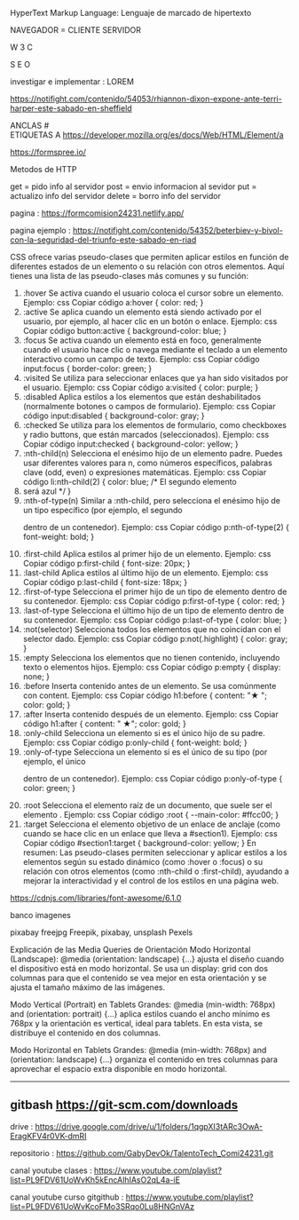HyperText Markup Language: Lenguaje de marcado de hipertexto

NAVEGADOR = CLIENTE 
SERVIDOR  

W 3 C

S E O

investigar e implementar :  LOREM

https://notifight.com/contenido/54053/rhiannon-dixon-expone-ante-terri-harper-este-sabado-en-sheffield


ANCLAS #  
ETIQUETAS A 
https://developer.mozilla.org/es/docs/Web/HTML/Element/a


https://formspree.io/

Metodos de HTTP

get = pido info al servidor
post = envio informacion al sevidor
put = actualizo info del servidor
delete = borro info del servidor

pagina : https://formcomision24231.netlify.app/


pagina ejemplo : https://notifight.com/contenido/54352/beterbiev-y-bivol-con-la-seguridad-del-triunfo-este-sabado-en-riad



<!-- pseudo clases  -->

CSS ofrece varias pseudo-clases que permiten aplicar estilos en función de diferentes estados de un elemento o su relación con otros elementos. Aquí tienes una lista de las pseudo-clases más comunes y su función:

1. :hover
Se activa cuando el usuario coloca el cursor sobre un elemento.
Ejemplo:
css
Copiar código
a:hover {
    color: red;
}
2. :active
Se aplica cuando un elemento está siendo activado por el usuario, por ejemplo, al hacer clic en un botón o enlace.
Ejemplo:
css
Copiar código
button:active {
    background-color: blue;
}
3. :focus
Se activa cuando un elemento está en foco, generalmente cuando el usuario hace clic o navega mediante el teclado a un elemento interactivo como un campo de texto.
Ejemplo:
css
Copiar código
input:focus {
    border-color: green;
}
4. :visited
Se utiliza para seleccionar enlaces que ya han sido visitados por el usuario.
Ejemplo:
css
Copiar código
a:visited {
    color: purple;
}
5. :disabled
Aplica estilos a los elementos que están deshabilitados (normalmente botones o campos de formulario).
Ejemplo:
css
Copiar código
input:disabled {
    background-color: gray;
}
6. :checked
Se utiliza para los elementos de formulario, como checkboxes y radio buttons, que están marcados (seleccionados).
Ejemplo:
css
Copiar código
input:checked {
    background-color: yellow;
}
7. :nth-child(n)
Selecciona el enésimo hijo de un elemento padre. Puedes usar diferentes valores para n, como números específicos, palabras clave (odd, even) o expresiones matemáticas.
Ejemplo:
css
Copiar código
li:nth-child(2) {
    color: blue; /* El segundo elemento <li> será azul */
}
8. :nth-of-type(n)
Similar a :nth-child, pero selecciona el enésimo hijo de un tipo específico (por ejemplo, el segundo <p> dentro de un contenedor).
Ejemplo:
css
Copiar código
p:nth-of-type(2) {
    font-weight: bold;
}
9. :first-child
Aplica estilos al primer hijo de un elemento.
Ejemplo:
css
Copiar código
p:first-child {
    font-size: 20px;
}
10. :last-child
Aplica estilos al último hijo de un elemento.
Ejemplo:
css
Copiar código
p:last-child {
    font-size: 18px;
}
11. :first-of-type
Selecciona el primer hijo de un tipo de elemento dentro de su contenedor.
Ejemplo:
css
Copiar código
p:first-of-type {
    color: red;
}
12. :last-of-type
Selecciona el último hijo de un tipo de elemento dentro de su contenedor.
Ejemplo:
css
Copiar código
p:last-of-type {
    color: blue;
}
13. :not(selector)
Selecciona todos los elementos que no coincidan con el selector dado.
Ejemplo:
css
Copiar código
p:not(.highlight) {
    color: gray;
}
14. :empty
Selecciona los elementos que no tienen contenido, incluyendo texto o elementos hijos.
Ejemplo:
css
Copiar código
p:empty {
    display: none;
}
15. :before
Inserta contenido antes de un elemento. Se usa comúnmente con content.
Ejemplo:
css
Copiar código
h1:before {
    content: "★ ";
    color: gold;
}
16. :after
Inserta contenido después de un elemento.
Ejemplo:
css
Copiar código
h1:after {
    content: " ★";
    color: gold;
}
17. :only-child
Selecciona un elemento si es el único hijo de su padre.
Ejemplo:
css
Copiar código
p:only-child {
    font-weight: bold;
}
18. :only-of-type
Selecciona un elemento si es el único de su tipo (por ejemplo, el único <p> dentro de un contenedor).
Ejemplo:
css
Copiar código
p:only-of-type {
    color: green;
}
19. :root
Selecciona el elemento raíz de un documento, que suele ser el elemento <html>.
Ejemplo:
css
Copiar código
:root {
    --main-color: #ffcc00;
}
20. :target
Selecciona el elemento objetivo de un enlace de anclaje (como cuando se hace clic en un enlace que lleva a #section1).
Ejemplo:
css
Copiar código
#section1:target {
    background-color: yellow;
}
En resumen:
Las pseudo-clases permiten seleccionar y aplicar estilos a los elementos según su estado dinámico (como :hover o :focus) o su relación con otros elementos (como :nth-child o :first-child), ayudando a mejorar la interactividad y el control de los estilos en una página web.


https://cdnjs.com/libraries/font-awesome/6.1.0

banco imagenes

pixabay
freejpg
Freepik, pixabay, unsplash
Pexels



Explicación de las Media Queries de Orientación
Modo Horizontal (Landscape): @media (orientation: landscape) {...} ajusta el diseño cuando el dispositivo está en modo horizontal. Se usa un display: grid con dos columnas para que el contenido se vea mejor en esta orientación y se ajusta el tamaño máximo de las imágenes.

Modo Vertical (Portrait) en Tablets Grandes: @media (min-width: 768px) and (orientation: portrait) {...} aplica estilos cuando el ancho mínimo es 768px y la orientación es vertical, ideal para tablets. En esta vista, se distribuye el contenido en dos columnas.

Modo Horizontal en Tablets Grandes: @media (min-width: 768px) and (orientation: landscape) {...} organiza el contenido en tres columnas para aprovechar el espacio extra disponible en modo horizontal.

--------------
gitbash
https://git-scm.com/downloads
-----------------------

drive : https://drive.google.com/drive/u/1/folders/1qgpXI3tARc3OwA-EragKFV4r0VK-dmRI

repositorio : https://github.com/GabyDevOk/TalentoTech_Comi24231.git

canal youtube clases : https://www.youtube.com/playlist?list=PL9FDV61UoWvKh5kEncAlhIAsO2qL4a-iE

canal youtube curso gitgithub : https://www.youtube.com/playlist?list=PL9FDV61UoWvKcoFMo3SRqo0Lu8HNGnVAz